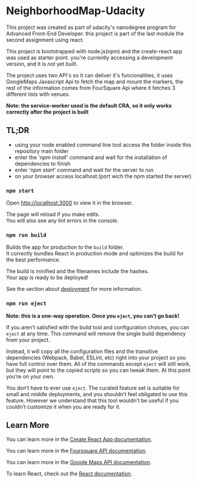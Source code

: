 # NeighborhoodMap-Udacity

This project was created as part of udacity's nanodegree program for Advanced Front-End Developer. this project is part of the last module the second assignment using react.

This project is bootstrapped with node.js(npm) and the create-react app was used as starter point. you're currently accessing a development version, and it is *not* yet built.

The project uses two API's so it can deliver it's funcionalities, it uses GoogleMaps Javascript Api to fetch the map and mount the markers, the rest of the information comes from FourSquare Api where it fetches 3 different lists with venues.

**Note: the service-worker used is the default CRA, so it only works correctly after the project is built**

## TL;DR

- using your node enabled command line tool access the folder inside this repository main folder
- enter the *'npm install'* command and wait for the installation of dependencies to finish
- enter *'npm start'* command and wait for the server to run
- on your browser access localhost:(port wich the npm started the server)


### `npm start`
Open [http://localhost:3000](http://localhost:3000) to view it in the browser.

The page will reload if you make edits.<br>
You will also see any lint errors in the console.

### `npm run build`

Builds the app for production to the `build` folder.<br>
It correctly bundles React in production mode and optimizes the build for the best performance.

The build is minified and the filenames include the hashes.<br>
Your app is ready to be deployed!

See the section about [deployment](https://facebook.github.io/create-react-app/docs/deployment) for more information.


### `npm run eject`

**Note: this is a one-way operation. Once you `eject`, you can’t go back!**

If you aren’t satisfied with the build tool and configuration choices, you can `eject` at any time. This command will remove the single build dependency from your project.

Instead, it will copy all the configuration files and the transitive dependencies (Webpack, Babel, ESLint, etc) right into your project so you have full control over them. All of the commands except `eject` will still work, but they will point to the copied scripts so you can tweak them. At this point you’re on your own.

You don’t have to ever use `eject`. The curated feature set is suitable for small and middle deployments, and you shouldn’t feel obligated to use this feature. However we understand that this tool wouldn’t be useful if you couldn’t customize it when you are ready for it.

## Learn More

You can learn more in the [Create React App documentation](https://facebook.github.io/create-react-app/docs/getting-started).

You can learn more in the [Foursquare API documentation](https://developer.foursquare.com/docs).

You can learn more in the [Google Maps API documentation](https://developers.google.com/maps/documentation/javascript/tutorial).

To learn React, check out the [React documentation](https://reactjs.org/).
